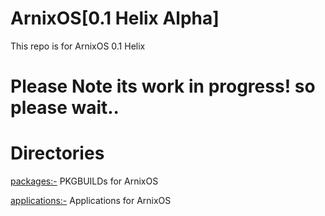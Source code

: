 # ArnixOS[0.1 Helix Alpha]

This repo is for ArnixOS 0.1 Helix

# Please Note its work in progress! so please wait..

# Directories
[packages:-](packages) PKGBUILDs for ArnixOS

[applications:-](applications) Applications for ArnixOS
